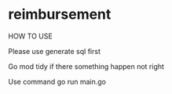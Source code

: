 # reimbursement


HOW TO USE 

Please use generate sql first

Go mod tidy if there something happen not right

Use command go run main.go

